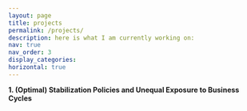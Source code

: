 ```yaml
---
layout: page
title: projects
permalink: /projects/
description: here is what I am currently working on:
nav: true
nav_order: 3
display_categories: 
horizontal: true
---
```




**1. (Optimal) Stabilization Policies and Unequal Exposure to Business Cycles**
